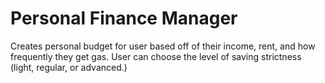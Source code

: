 # Personal Finance Manager

Creates personal budget for user based off of their income, rent, and how frequently they get gas. User can choose the level of saving strictness (light, regular, or advanced.)